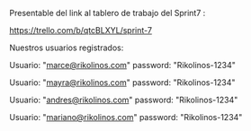  Presentable del link al tablero de trabajo del Sprint7 : 
 
https://trello.com/b/qtcBLXYL/sprint-7

 Nuestros usuarios registrados:

 Usuario: "marce@rikolinos.com"
 password: "Rikolinos-1234"

 Usuario: "mayra@rikolinos.com"
 password: "Rikolinos-1234"

 Usuario: "andres@rikolinos.com"
 password: "Rikolinos-1234"

 Usuario: "mariano@rikolinos.com"
 password: "Rikolinos-1234"


